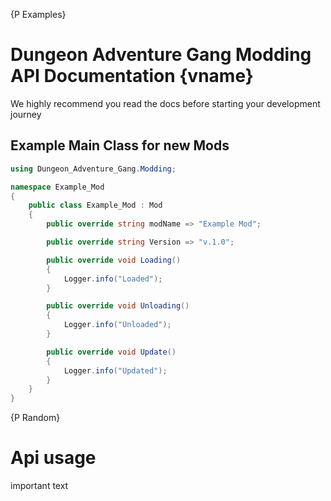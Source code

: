 {P Examples}

# Dungeon Adventure Gang Modding API Documentation {vname}

We highly recommend you read the docs before starting your development journey

## Example Main Class for new Mods

```csharp
using Dungeon_Adventure_Gang.Modding;

namespace Example_Mod
{
	public class Example_Mod : Mod
	{
		public override string modName => "Example Mod";

		public override string Version => "v.1.0";

		public override void Loading()
		{
			Logger.info("Loaded");
		}

		public override void Unloading()
		{
			Logger.info("Unloaded");
		}

		public override void Update()
		{
			Logger.info("Updated");
		}
	}
}
```
{P Random}
# Api usage
important text